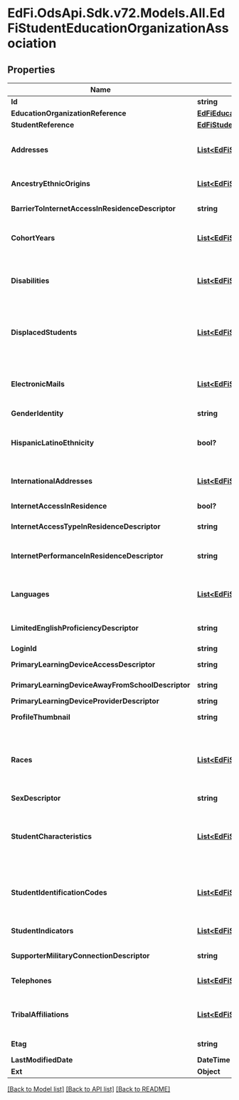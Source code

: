 # EdFi.OdsApi.Sdk.v72.Models.All.EdFiStudentEducationOrganizationAssociation

## Properties

Name | Type | Description | Notes
------------ | ------------- | ------------- | -------------
**Id** | **string** |  | [optional] 
**EducationOrganizationReference** | [**EdFiEducationOrganizationReference**](EdFiEducationOrganizationReference.md) |  | 
**StudentReference** | [**EdFiStudentReference**](EdFiStudentReference.md) |  | 
**Addresses** | [**List&lt;EdFiStudentEducationOrganizationAssociationAddress&gt;**](EdFiStudentEducationOrganizationAssociationAddress.md) | An unordered collection of studentEducationOrganizationAssociationAddresses. The set of elements that describes an address, including the street address, city, state, and ZIP code. | [optional] 
**AncestryEthnicOrigins** | [**List&lt;EdFiStudentEducationOrganizationAssociationAncestryEthnicOrigin&gt;**](EdFiStudentEducationOrganizationAssociationAncestryEthnicOrigin.md) | An unordered collection of studentEducationOrganizationAssociationAncestryEthnicOrigins. The original peoples or cultures with which the individual identifies. | [optional] 
**BarrierToInternetAccessInResidenceDescriptor** | **string** | An indication of the barrier to having internet access in the student s primary place of residence. | [optional] 
**CohortYears** | [**List&lt;EdFiStudentEducationOrganizationAssociationCohortYear&gt;**](EdFiStudentEducationOrganizationAssociationCohortYear.md) | An unordered collection of studentEducationOrganizationAssociationCohortYears. The type and year of a cohort (e.g., 9th grade) the student belongs to as determined by the year that student entered a specific grade. | [optional] 
**Disabilities** | [**List&lt;EdFiStudentEducationOrganizationAssociationDisability&gt;**](EdFiStudentEducationOrganizationAssociationDisability.md) | An unordered collection of studentEducationOrganizationAssociationDisabilities. The disability condition(s) that best describes an individual&#39;s impairment, as determined by evaluation(s) conducted by the education organization. | [optional] 
**DisplacedStudents** | [**List&lt;EdFiStudentEducationOrganizationAssociationDisplacedStudent&gt;**](EdFiStudentEducationOrganizationAssociationDisplacedStudent.md) | An unordered collection of studentEducationOrganizationAssociationDisplacedStudents. Information about student who was enrolled, or eligible for enrollment, but has temporarily or permanently enrolled in another school or district because of a crisis-related disruption in educational services. | [optional] 
**ElectronicMails** | [**List&lt;EdFiStudentEducationOrganizationAssociationElectronicMail&gt;**](EdFiStudentEducationOrganizationAssociationElectronicMail.md) | An unordered collection of studentEducationOrganizationAssociationElectronicMails. The numbers, letters, and symbols used to identify an electronic mail (e-mail) user within the network to which the individual or organization belongs. | [optional] 
**GenderIdentity** | **string** | The student&#39;s gender as last reported to the education organization. | [optional] 
**HispanicLatinoEthnicity** | **bool?** | An indication that the individual traces his or her origin or descent to Mexico, Puerto Rico, Cuba, Central, and South America, and other Spanish cultures, regardless of race, as last reported to the education organization. The term, \&quot;Spanish origin,\&quot; can be used in addition to \&quot;Hispanic or Latino.\&quot; | [optional] 
**InternationalAddresses** | [**List&lt;EdFiStudentEducationOrganizationAssociationInternationalAddress&gt;**](EdFiStudentEducationOrganizationAssociationInternationalAddress.md) | An unordered collection of studentEducationOrganizationAssociationInternationalAddresses. The set of elements that describes an international address. | [optional] 
**InternetAccessInResidence** | **bool?** | An indication of whether the student is able to access the internet in their primary place of residence. | [optional] 
**InternetAccessTypeInResidenceDescriptor** | **string** | The primary type of internet service used in the student s primary place of residence. | [optional] 
**InternetPerformanceInResidenceDescriptor** | **string** | An indication of whether the student can complete the full range of learning activities, including video streaming and assignment upload, without interruptions caused by poor internet performance in their primary place of residence. | [optional] 
**Languages** | [**List&lt;EdFiStudentEducationOrganizationAssociationLanguage&gt;**](EdFiStudentEducationOrganizationAssociationLanguage.md) | An unordered collection of studentEducationOrganizationAssociationLanguages. The language(s) the individual uses to communicate. It is strongly recommended that entries use only ISO 639-3 language codes. | [optional] 
**LimitedEnglishProficiencyDescriptor** | **string** | An indication that the student has been identified as limited English proficient by the Language Proficiency Assessment Committee (LPAC), or English proficient. | [optional] 
**LoginId** | **string** | The login ID for the user; used for security access control interface. | [optional] 
**PrimaryLearningDeviceAccessDescriptor** | **string** | An indication of whether the primary learning device is shared or not shared with another individual. | [optional] 
**PrimaryLearningDeviceAwayFromSchoolDescriptor** | **string** | The type of device the student uses most often to complete learning activities away from school. | [optional] 
**PrimaryLearningDeviceProviderDescriptor** | **string** | The provider of the primary learning device. | [optional] 
**ProfileThumbnail** | **string** | Locator reference for the student photo. The specification for that reference is left to local definition. | [optional] 
**Races** | [**List&lt;EdFiStudentEducationOrganizationAssociationRace&gt;**](EdFiStudentEducationOrganizationAssociationRace.md) | An unordered collection of studentEducationOrganizationAssociationRaces. The general racial category which most clearly reflects the individual&#39;s recognition of his or her community or with which the individual most identifies as last reported to the education organization. The data model allows for multiple entries so that each individual can specify all appropriate races. | [optional] 
**SexDescriptor** | **string** | The student&#39;s birth sex as reported to the education organization. | [optional] 
**StudentCharacteristics** | [**List&lt;EdFiStudentEducationOrganizationAssociationStudentCharacteristic&gt;**](EdFiStudentEducationOrganizationAssociationStudentCharacteristic.md) | An unordered collection of studentEducationOrganizationAssociationStudentCharacteristics. Reflects important characteristics of a student. If a student has a characteristic present, that characteristic is considered true or active for that student. If a characteristic is not present, no assumption is made as to the applicability of the characteristic, but local policy may dictate otherwise. | [optional] 
**StudentIdentificationCodes** | [**List&lt;EdFiStudentEducationOrganizationAssociationStudentIdentificationCode&gt;**](EdFiStudentEducationOrganizationAssociationStudentIdentificationCode.md) | An unordered collection of studentEducationOrganizationAssociationStudentIdentificationCodes. A coding scheme that is used for identification and record-keeping purposes by schools, social services, or other agencies to refer to a student. | [optional] 
**StudentIndicators** | [**List&lt;EdFiStudentEducationOrganizationAssociationStudentIndicator&gt;**](EdFiStudentEducationOrganizationAssociationStudentIndicator.md) | An unordered collection of studentEducationOrganizationAssociationStudentIndicators. An indicator or metric computed for the student (e.g., at risk). | [optional] 
**SupporterMilitaryConnectionDescriptor** | **string** | Military connection of the person/people whom the student is a dependent of. | [optional] 
**Telephones** | [**List&lt;EdFiStudentEducationOrganizationAssociationTelephone&gt;**](EdFiStudentEducationOrganizationAssociationTelephone.md) | An unordered collection of studentEducationOrganizationAssociationTelephones. The 10-digit telephone number, including the area code, for the person. | [optional] 
**TribalAffiliations** | [**List&lt;EdFiStudentEducationOrganizationAssociationTribalAffiliation&gt;**](EdFiStudentEducationOrganizationAssociationTribalAffiliation.md) | An unordered collection of studentEducationOrganizationAssociationTribalAffiliations. An American Indian tribe with which the student is affiliated as last reported to the education organization. | [optional] 
**Etag** | **string** | A unique system-generated value that identifies the version of the resource. | [optional] 
**LastModifiedDate** | **DateTime** | The date and time the resource was last modified. | [optional] 
**Ext** | **Object** | Extensions to the StudentEducationOrganizationAssociation entity. | [optional] 

[[Back to Model list]](../README.md#documentation-for-models) [[Back to API list]](../README.md#documentation-for-api-endpoints) [[Back to README]](../README.md)

